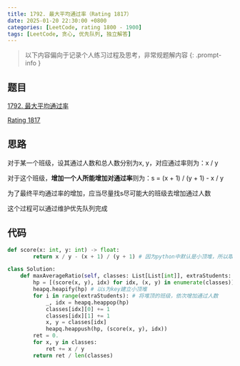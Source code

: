```yaml
---
title: 1792. 最大平均通过率（Rating 1817）
date: 2025-01-20 22:30:00 +0800
categories: [LeetCode, rating 1800 - 1900]
tags: [LeetCode, 贪心, 优先队列, 独立解答]
---
```


> 以下内容偏向于记录个人练习过程及思考，非常规题解内容
{: .prompt-info }

## 题目

[1792. 最大平均通过率](https://leetcode.cn/problems/maximum-average-pass-ratio)

[Rating 1817](https://zerotrac.github.io/leetcode_problem_rating/#/)

## 思路

对于某一个班级，设其通过人数和总人数分别为x, y，对应通过率则为：x / y

对于这个班级，**增加一个人所能增加对通过率**则为：s = (x + 1) / (y + 1) - x / y

为了最终平均通过率的增加，应当尽量找s尽可能大的班级去增加通过人数

这个过程可以通过维护优先队列完成

## 代码

```python
def score(x: int, y: int) -> float:
        return x / y - (x + 1) / (y + 1) # 因为python中默认是小顶堆，所以取反了

class Solution:
    def maxAverageRatio(self, classes: List[List[int]], extraStudents: int) -> float:
        hp = [(score(x, y), idx) for idx, (x, y) in enumerate(classes)]
        heapq.heapify(hp) # 以s为key建立小顶堆
        for i in range(extraStudents): # 将堆顶的班级，依次增加通过人数
            _, idx = heapq.heappop(hp)
            classes[idx][0] += 1
            classes[idx][1] += 1
            x, y = classes[idx]
            heapq.heappush(hp, (score(x, y), idx))
        ret = 0.
        for x, y in classes:
            ret += x / y
        return ret / len(classes)
```